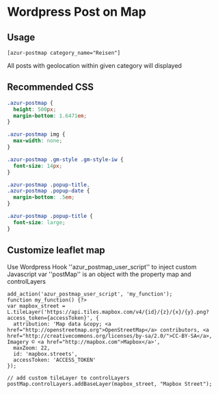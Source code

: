# Wordpress Post on Map


## Usage
```
[azur-postmap category_name="Reisen"]
```
All posts with geolocation within given category will displayed


## Recommended CSS
```CSS 
.azur-postmap {
  height: 500px;
  margin-bottom: 1.6471em;
}

.azur-postmap img {
  max-width: none;
}

.azur-postmap .gm-style .gm-style-iw {
  font-size: 14px;
}

.azur-postmap .popup-title,
.azur-postmap .popup-date {
  margin-bottom: .5em;
}

.azur-postmap .popup-title {
  font-size: large;
}
```

## Customize leaflet map
Use Wordpress Hook ''azur_postmap_user_script'' to inject custom Javascript
var ''postMap'' is an object with the property map and controlLayers

```
add_action('azur_postmap_user_script', 'my_function');
function my_function() {?>
var mapbox_street = L.tileLayer('https://api.tiles.mapbox.com/v4/{id}/{z}/{x}/{y}.png?access_token={accessToken}', {
  attribution: 'Map data &copy; <a href="http://openstreetmap.org">OpenStreetMap</a> contributors, <a href="http://creativecommons.org/licenses/by-sa/2.0/">CC-BY-SA</a>, Imagery © <a href="http://mapbox.com">Mapbox</a>',
  maxZoom: 22,
  id: 'mapbox.streets',
  accessToken: 'ACCESS_TOKEN'
});

// add custom tileLayer to controlLayers
postMap.controlLayers.addBaseLayer(mapbox_street, "Mapbox Street");
```
